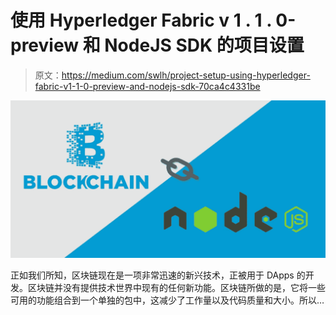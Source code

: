 # 使用 Hyperledger Fabric v 1 . 1 . 0-preview 和 NodeJS SDK 的项目设置

> 原文：<https://medium.com/swlh/project-setup-using-hyperledger-fabric-v1-1-0-preview-and-nodejs-sdk-70ca4c4331be>

![](img/9906ad093861d8ff71ef3db90a72d092.png)

正如我们所知，区块链现在是一项非常迅速的新兴技术，正被用于 DApps 的开发。区块链并没有提供技术世界中现有的任何新功能。区块链所做的是，它将一些可用的功能组合到一个单独的包中，这减少了工作量以及代码质量和大小。所以…
